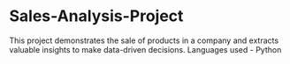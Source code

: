 # Sales-Analysis-Project
This project demonstrates the sale of products in a company and extracts valuable insights to make data-driven decisions.
Languages used - Python
